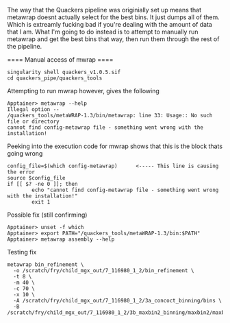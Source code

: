 The way that the Quackers pipeline was originially set up means that metawrap doesnt actually select for the best bins. It just dumps all of them. Which is extreamly fucking bad if you're dealing with the amount of data that I am. 
What I'm going to do instead is to attempt to manually run metawrap and get the best bins that way, then run them through the rest of the pipeline. 

==== Manual access of mwrap ====

```
singularity shell quackers_v1.0.5.sif
cd quackers_pipe/quackers_tools
```

Attempting to run mwrap however, gives the following

```
Apptainer> metawrap --help
Illegal option --
/quackers_tools/metaWRAP-1.3/bin/metawrap: line 33: Usage:: No such file or directory
cannot find config-metawrap file - something went wrong with the installation!
```

Peeking into the execution code for mwrap shows that this is the block thats going wrong 

```
config_file=$(which config-metawrap)      <----- This line is causing the error
source $config_file
if [[ $? -ne 0 ]]; then
        echo "cannot find config-metawrap file - something went wrong with the installation!"
        exit 1
```

Possible fix (still confirming)

```
Apptainer> unset -f which
Apptainer> export PATH="/quackers_tools/metaWRAP-1.3/bin:$PATH"
Apptainer> metawrap assembly --help
```
Testing fix 

```
metawrap bin_refinement \
  -o /scratch/fry/child_mgx_out/7_116980_1_2/bin_refinement \
  -t 8 \
  -m 40 \
  -c 70 \
  -x 10 \
  -A /scratch/fry/child_mgx_out/7_116980_1_2/3a_concoct_binning/bins \
  -B /scratch/fry/child_mgx_out/7_116980_1_2/3b_maxbin2_binning/maxbin2/maxbin2_bins
```
